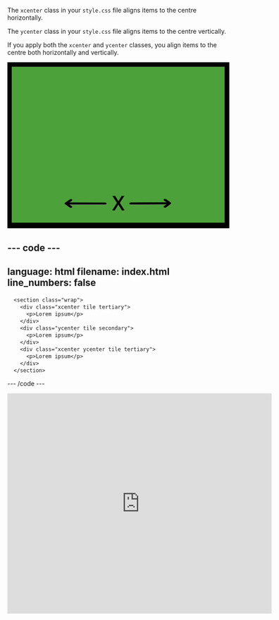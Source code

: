 The `xcenter` class in your `style.css` file aligns items to the centre horizontally.

The `ycenter` class in your `style.css` file aligns items to the centre vertically.

If you apply both the `xcenter` and `ycenter` classes, you align items to the centre both horizontally and vertically. 

![The horizontal x-axis and vertical y-axis with emoji faces moving along to highlight the horizontal and vertical centring.](images/center.gif)
    
--- code ---
---
language: html
filename: index.html
line_numbers: false
---
      <section class="wrap">
        <div class="xcenter tile tertiary">
          <p>Lorem ipsum</p>
        </div>
        <div class="ycenter tile secondary">
          <p>Lorem ipsum</p>
        </div>
        <div class="xcenter ycenter tile tertiary">
          <p>Lorem ipsum</p>
        </div>
      </section>

--- /code ---


<iframe src="https://staging-editor.raspberrypi.org/en/embed/viewer/web-x-y-center" width="600" height="500" frameborder="0" marginwidth="0" marginheight="0" allowfullscreen> </iframe>

